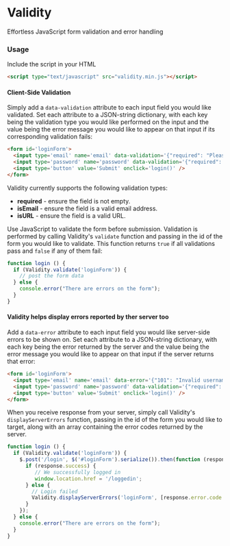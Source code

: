 Validity
========

Effortless JavaScript form validation and error handling

### Usage

Include the script in your HTML

```html
<script type="text/javascript" src="validity.min.js"></script>
```

#### Client-Side Validation

Simply add a `data-validation` attribute to each input field you would like validated. Set each attribute to a JSON-string dictionary, with each key being the validation type you would like performed on the input and the value being the error message you would like to appear on that input if its corresponding validation fails:

```html
<form id='loginForm'>
  <input type='email' name='email' data-validation='{"required": "Please enter your email", "isEmail": "Please enter a valid email address"}' />
  <input type='password' name='password' data-validation='{"required": "Please enter a password"}' />
  <input type='button' value='Submit' onclick='login()' />
</form>
```

Validity currently supports the following validation types:

- **required** - ensure the field is not empty.
- **isEmail** - ensure the field is a valid email address.
- **isURL** - ensure the field is a valid URL.

Use JavaScript to validate the form before submission. Validation is performed by calling Validity's `validate` function and passing in the id of the form you would like to validate. This function returns `true` if all validations pass and `false` if any of them fail:

```javascript
function login () {
  if (Validity.validate('loginForm')) {
    // post the form data
  } else {
    console.error("There are errors on the form");
  }
}
```

#### Validity helps display errors reported by ther server too

Add a `data-error` attribute to each input field you would like server-side errors to be shown on. Set each attribute to a JSON-string dictionary, with each key being the error returned by the server and the value being the error message you would like to appear on that input if the server returns that error:

```html
<form id='loginForm'>
  <input type='email' name='email' data-error='{"101": "Invalid username or password"}' data-validation='{"required": "Please enter your email", "isEmail": "Please enter a valid email address"}' />
  <input type='password' name='password' data-validation='{"required": "Please enter a password"}' />
  <input type='button' value='Submit' onclick='login()' />
</form>
```

When you receive response from your server, simply call Validity's `displayServerErrors` function, passing in the id of the form you would like to target, along with an array containing the error codes returned by the server.

```javascript
function login () {
  if (Validity.validate('loginForm')) {
    $.post('/login', $('#loginForm').serialize()).then(function (response) {
      if (response.success) {
         // We successfully logged in
         window.location.href = '/loggedin';
      } else {
        // Login failed
        Validity.displayServerErrors('loginForm', [response.error.code.toString()]);
      }
    });
  } else {
    console.error("There are errors on the form");
  }
}
```